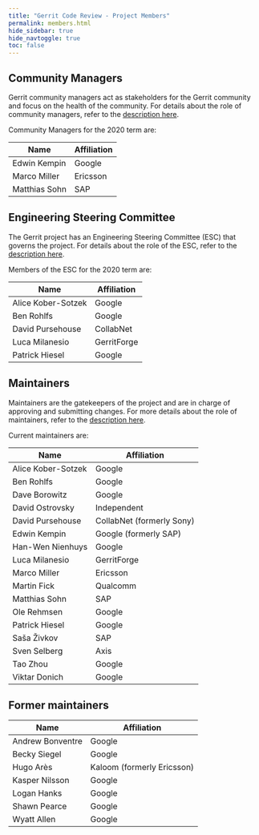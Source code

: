 ```yaml
---
title: "Gerrit Code Review - Project Members"
permalink: members.html
hide_sidebar: true
hide_navtoggle: true
toc: false
---
```


## Community Managers

Gerrit community managers act as stakeholders for the Gerrit community
and focus on the health of the community. For details about the role of
community managers, refer to the
[description here](https://gerrit-review.googlesource.com/Documentation/dev-roles.html#community-manager).

Community Managers for the 2020 term are:

| Name                  | Affiliation            |
|-----------------------|------------------------|
| Edwin Kempin          | Google                 |
| Marco Miller          | Ericsson               |
| Matthias Sohn         | SAP                    |

## Engineering Steering Committee

The Gerrit project has an Engineering Steering Committee (ESC) that
governs the project. For details about the role of the ESC, refer to the
[description here](https://gerrit-review.googlesource.com/Documentation/dev-processes.html#steering-committee).

Members of the ESC for the 2020 term are:

| Name                  | Affiliation            |
|-----------------------|------------------------|
| Alice Kober-Sotzek    | Google                 |
| Ben Rohlfs            | Google                 |
| David Pursehouse      | CollabNet              |
| Luca Milanesio        | GerritForge            |
| Patrick Hiesel        | Google                 |

## Maintainers

Maintainers are the gatekeepers of the project and are in charge of approving
and submitting changes. For more details about the role of maintainers, refer
to the
[description here](https://gerrit-review.googlesource.com/Documentation/dev-roles.html#maintainer).

Current maintainers are:

| Name                  | Affiliation                |
|-----------------------|----------------------------|
| Alice Kober-Sotzek    | Google                     |
| Ben Rohlfs            | Google                     |
| Dave Borowitz         | Google                     |
| David Ostrovsky       | Independent                |
| David Pursehouse      | CollabNet (formerly Sony)  |
| Edwin Kempin          | Google (formerly SAP)      |
| Han-Wen Nienhuys      | Google                     |
| Luca Milanesio        | GerritForge                |
| Marco Miller          | Ericsson                   |
| Martin Fick           | Qualcomm                   |
| Matthias Sohn         | SAP                        |
| Ole Rehmsen           | Google                     |
| Patrick Hiesel        | Google                     |
| Saša Živkov           | SAP                        |
| Sven Selberg          | Axis                       |
| Tao Zhou              | Google                     |
| Viktar Donich         | Google                     |

## Former maintainers

| Name                  | Affiliation                |
|-----------------------|----------------------------|
| Andrew Bonventre      | Google                     |
| Becky Siegel          | Google                     |
| Hugo Arès             | Kaloom (formerly Ericsson) |
| Kasper Nilsson        | Google                     |
| Logan Hanks           | Google                     |
| Shawn Pearce          | Google                     |
| Wyatt Allen           | Google                     |
